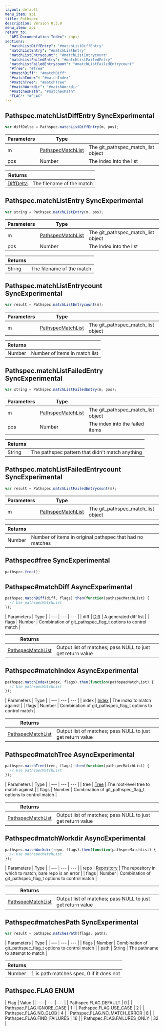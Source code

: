```yaml
---
layout: default
menu_item: api
title: Pathspec
description: Version 0.3.0
menu_item: api
return_to:
  "API Documentation Index": /api/
sections:
  "matchListDiffEntry": "#matchListDiffEntry"
  "matchListEntry": "#matchListEntry"
  "matchListEntrycount": "#matchListEntrycount"
  "matchListFailedEntry": "#matchListFailedEntry"
  "matchListFailedEntrycount": "#matchListFailedEntrycount"
  "#free": "#free"
  "#matchDiff": "#matchDiff"
  "#matchIndex": "#matchIndex"
  "#matchTree": "#matchTree"
  "#matchWorkdir": "#matchWorkdir"
  "#matchesPath": "#matchesPath"
  "FLAG": "#FLAG"
---
```


## <a name="matchListDiffEntry"></a><span>Pathspec.</span>matchListDiffEntry <span class="tags"><span class="sync">Sync</span><span class="experimental">Experimental</span></span>

```js
var diffDelta = Pathspec.matchListDiffEntry(m, pos);
```

| Parameters | Type |   |
| --- | --- | --- |
| m | [PathspecMatchList](/api/pathspec_match_list/) | The git_pathspec_match_list object |
| pos | Number | The index into the list |

| Returns |  |
| --- | --- |
| [DiffDelta](/api/diff_delta/) |  The filename of the match |

## <a name="matchListEntry"></a><span>Pathspec.</span>matchListEntry <span class="tags"><span class="sync">Sync</span><span class="experimental">Experimental</span></span>

```js
var string = Pathspec.matchListEntry(m, pos);
```

| Parameters | Type |   |
| --- | --- | --- |
| m | [PathspecMatchList](/api/pathspec_match_list/) | The git_pathspec_match_list object |
| pos | Number | The index into the list |

| Returns |  |
| --- | --- |
| String |  The filename of the match |

## <a name="matchListEntrycount"></a><span>Pathspec.</span>matchListEntrycount <span class="tags"><span class="sync">Sync</span><span class="experimental">Experimental</span></span>

```js
var result = Pathspec.matchListEntrycount(m);
```

| Parameters | Type |   |
| --- | --- | --- |
| m | [PathspecMatchList](/api/pathspec_match_list/) | The git_pathspec_match_list object |

| Returns |  |
| --- | --- |
| Number |  Number of items in match list |

## <a name="matchListFailedEntry"></a><span>Pathspec.</span>matchListFailedEntry <span class="tags"><span class="sync">Sync</span><span class="experimental">Experimental</span></span>

```js
var string = Pathspec.matchListFailedEntry(m, pos);
```

| Parameters | Type |   |
| --- | --- | --- |
| m | [PathspecMatchList](/api/pathspec_match_list/) | The git_pathspec_match_list object |
| pos | Number | The index into the failed items |

| Returns |  |
| --- | --- |
| String |  The pathspec pattern that didn't match anything |

## <a name="matchListFailedEntrycount"></a><span>Pathspec.</span>matchListFailedEntrycount <span class="tags"><span class="sync">Sync</span><span class="experimental">Experimental</span></span>

```js
var result = Pathspec.matchListFailedEntrycount(m);
```

| Parameters | Type |   |
| --- | --- | --- |
| m | [PathspecMatchList](/api/pathspec_match_list/) | The git_pathspec_match_list object |

| Returns |  |
| --- | --- |
| Number |  Number of items in original pathspec that had no matches |

## <a name="free"></a><span>Pathspec#</span>free <span class="tags"><span class="sync">Sync</span><span class="experimental">Experimental</span></span>

```js
pathspec.free();
```

## <a name="matchDiff"></a><span>Pathspec#</span>matchDiff <span class="tags"><span class="async">Async</span><span class="experimental">Experimental</span></span>

```js
pathspec.matchDiff(diff, flags).then(function(pathspecMatchList) {
  // Use pathspecMatchList
});
```

| Parameters | Type |
| --- | --- | --- |
| diff | [Diff](/api/diff/) | A generated diff list |
| flags | Number | Combination of git_pathspec_flag_t options to control match |

| Returns |  |
| --- | --- |
| [PathspecMatchList](/api/pathspec_match_list/) | Output list of matches; pass NULL to just get return value |

## <a name="matchIndex"></a><span>Pathspec#</span>matchIndex <span class="tags"><span class="async">Async</span><span class="experimental">Experimental</span></span>

```js
pathspec.matchIndex(index, flags).then(function(pathspecMatchList) {
  // Use pathspecMatchList
});
```

| Parameters | Type |
| --- | --- | --- |
| index | [Index](/api/index/) | The index to match against |
| flags | Number | Combination of git_pathspec_flag_t options to control match |

| Returns |  |
| --- | --- |
| [PathspecMatchList](/api/pathspec_match_list/) | Output list of matches; pass NULL to just get return value |

## <a name="matchTree"></a><span>Pathspec#</span>matchTree <span class="tags"><span class="async">Async</span><span class="experimental">Experimental</span></span>

```js
pathspec.matchTree(tree, flags).then(function(pathspecMatchList) {
  // Use pathspecMatchList
});
```

| Parameters | Type |
| --- | --- | --- |
| tree | [Tree](/api/tree/) | The root-level tree to match against |
| flags | Number | Combination of git_pathspec_flag_t options to control match |

| Returns |  |
| --- | --- |
| [PathspecMatchList](/api/pathspec_match_list/) | Output list of matches; pass NULL to just get return value |

## <a name="matchWorkdir"></a><span>Pathspec#</span>matchWorkdir <span class="tags"><span class="async">Async</span><span class="experimental">Experimental</span></span>

```js
pathspec.matchWorkdir(repo, flags).then(function(pathspecMatchList) {
  // Use pathspecMatchList
});
```

| Parameters | Type |
| --- | --- | --- |
| repo | [Repository](/api/repository/) | The repository in which to match; bare repo is an error |
| flags | Number | Combination of git_pathspec_flag_t options to control match |

| Returns |  |
| --- | --- |
| [PathspecMatchList](/api/pathspec_match_list/) | Output list of matches; pass NULL to just get return value |

## <a name="matchesPath"></a><span>Pathspec#</span>matchesPath <span class="tags"><span class="sync">Sync</span><span class="experimental">Experimental</span></span>

```js
var result = pathspec.matchesPath(flags, path);
```

| Parameters | Type |
| --- | --- | --- |
| flags | Number | Combination of git_pathspec_flag_t options to control match |
| path | String | The pathname to attempt to match |

| Returns |  |
| --- | --- |
| Number |  1 is path matches spec, 0 if it does not |

## <a name="FLAG"></a><span>Pathspec.</span>FLAG <span class="tags"><span class="enum">ENUM</span></span>

| Flag | Value |
| --- | --- | --- |
| <span>Pathspec.FLAG.</span>DEFAULT | 0 |
| <span>Pathspec.FLAG.</span>IGNORE_CASE | 1 |
| <span>Pathspec.FLAG.</span>USE_CASE | 2 |
| <span>Pathspec.FLAG.</span>NO_GLOB | 4 |
| <span>Pathspec.FLAG.</span>NO_MATCH_ERROR | 8 |
| <span>Pathspec.FLAG.</span>FIND_FAILURES | 16 |
| <span>Pathspec.FLAG.</span>FAILURES_ONLY | 32 |

